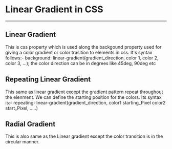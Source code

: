 # Linear Gradient in CSS
---

## Linear Gradient
This is css property which is used along the
backgound property used for giving a color
gradient or color trasition to elements in
css. It's syntax follows:-
background: linear-gradient(gradient_direction, color 1, color 2, color 3, ...);
the color direction can be in degrees like 45deg, 90deg etc

## Repeating Linear Gradient
This same as linear gradient except
the gradient pattern repeat throughout
the elenment. We can define the starting
position for the colors. Its syntax is:-
repeating-linear-gradient(gradient_direction, color1 starting_Pixel
color2 start_Pixel, .....)

## Radial Gradient
This is also same as the Linear gradient 
except the color transition is in the circular
manner.